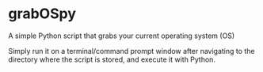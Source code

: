 # grabOSpy
A simple Python script that grabs your current operating system (OS)

Simply run it on a terminal/command prompt window after navigating to the directory where the script is stored, and execute it with Python.

